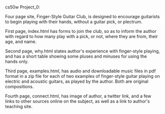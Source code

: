 cs50w Project_0:

Four page site, Finger-Style Guitar Club, is designed
to encourage guitarists to begin playing with their hands,
without a guitar pick, or plectrum.

First page, index.html has forms to join the club, so as to
inform the author with regard to how many play with a pick,
or not, where they are from, their age, and name.

Second page, why.html states author's experience with
finger-style playing, and has a short table showing some
pluses and minuses for using the hands only.

Third page, examples.html, has audio and downloadable music
files in pdf format in a zip file for each of two examples of
finger-style guitar playing on electric and acoustic guitars,
as played by the author. Both are original compositions.

Fourth page, connect.html, has image of author, a twitter link,
and a few links to other sources online on the subject, as well
as a link to author's teaching site.
